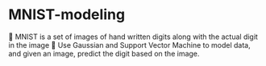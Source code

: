 # MNIST-modeling
	MNIST is a set of images of hand written digits along with the actual digit in the image 
	Use Gaussian and Support Vector Machine to model data, and given an image, predict the digit based on the image.
